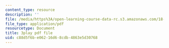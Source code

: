 ```yaml
---
content_type: resource
description: ''
file: /media/https%3A/open-learning-course-data-rc.s3.amazonaws.com/18-01sc-single-variable-calculus-fall-2010/c88d5f6be06216d68cdb4863e5d30768_4Q37iOyBq44.pdf
file_type: application/pdf
resourcetype: Document
title: 3play pdf file
uid: c88d5f6b-e062-16d6-8cdb-4863e5d30768
---
```

